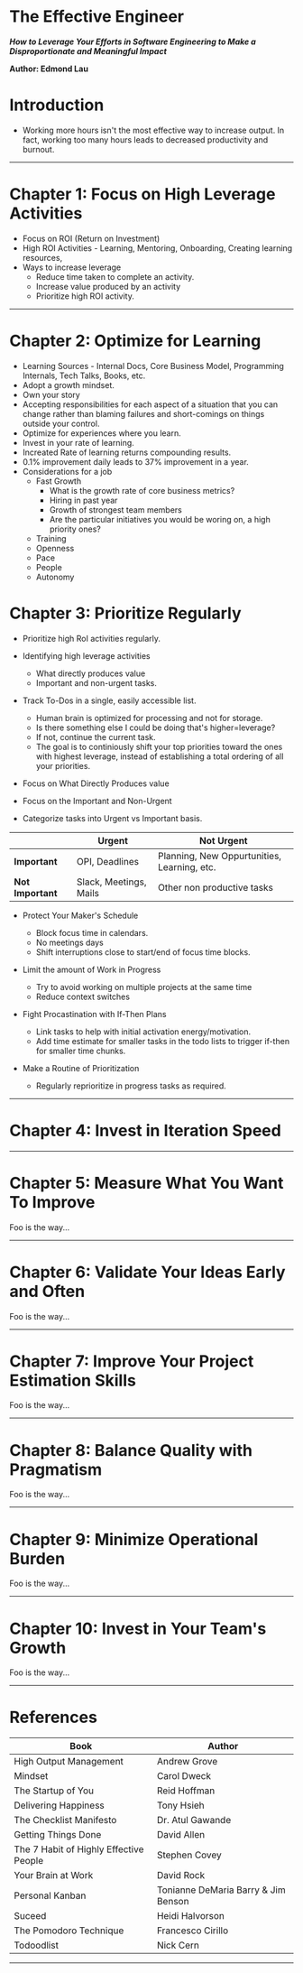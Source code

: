 # The Effective Engineer

**_How to Leverage Your Efforts in Software Engineering to Make a Disproportionate and Meaningful Impact_**

**Author: Edmond Lau**

# Introduction

- Working more hours isn't the most effective way to increase output. In fact, working too many hours leads to decreased productivity and burnout.

---

# Chapter 1: Focus on High Leverage Activities

- Focus on ROI (Return on Investment)
- High ROI Activities - Learning, Mentoring, Onboarding, Creating learning resources,
- Ways to increase leverage
  - Reduce time taken to complete an activity.
  - Increase value produced by an activity
  - Prioritize high ROI activity.

---

# Chapter 2: Optimize for Learning

- Learning Sources - Internal Docs, Core Business Model, Programming Internals, Tech Talks, Books, etc.
- Adopt a growth mindset.
- Own your story
- Accepting responsibilities for each aspect of a situation that you can change rather than blaming failures and short-comings on things outside your control.
- Optimize for experiences where you learn.
- Invest in your rate of learning.
- Increated Rate of learning returns compounding results.
- 0.1% improvement daily leads to 37% improvement in a year.
- Considerations for a job
  - Fast Growth
    - What is the growth rate of core business metrics?
    - Hiring in past year
    - Growth of strongest team members
    - Are the particular initiatives you would be woring on, a high priority ones?
  - Training
  - Openness
  - Pace
  - People
  - Autonomy

# Chapter 3: Prioritize Regularly

- Prioritize high RoI activities regularly.

- Identifying high leverage activities

  - What directly produces value
  - Important and non-urgent tasks.

- Track To-Dos in a single, easily accessible list.

  - Human brain is optimized for processing and not for storage.
  - Is there something else I could be doing that's higher=leverage?
  - If not, continue the current task.
  - The goal is to continiously shift your top priorities toward the ones with highest leverage, instead of establishing a total ordering of all your priorities.

- Focus on What Directly Produces value
- Focus on the Important and Non-Urgent

- Categorize tasks into Urgent vs Important basis.

|                   | Urgent                 | Not Urgent                                  |
| ----------------- | ---------------------- | ------------------------------------------- |
| **Important**     | OPI, Deadlines         | Planning, New Oppurtunities, Learning, etc. |
| **Not Important** | Slack, Meetings, Mails | Other non productive tasks                  |

- Protect Your Maker's Schedule

  - Block focus time in calendars.
  - No meetings days
  - Shift interruptions close to start/end of focus time blocks.

- Limit the amount of Work in Progress

  - Try to avoid working on multiple projects at the same time
  - Reduce context switches

- Fight Procastination with If-Then Plans

  - Link tasks to help with initial activation energy/motivation.
  - Add time estimate for smaller tasks in the todo lists to trigger if-then for smaller time chunks.

- Make a Routine of Prioritization
  - Regularly reprioritize in progress tasks as required.

---

# Chapter 4: Invest in Iteration Speed



---

# Chapter 5: Measure What You Want To Improve

Foo is the way...

---

# Chapter 6: Validate Your Ideas Early and Often

Foo is the way...

---

# Chapter 7: Improve Your Project Estimation Skills

Foo is the way...

---

# Chapter 8: Balance Quality with Pragmatism

Foo is the way...

---

# Chapter 9: Minimize Operational Burden

Foo is the way...

---

# Chapter 10: Invest in Your Team's Growth

Foo is the way...

---

# References

| Book                                   | Author                              |
| -------------------------------------- | ----------------------------------- |
| High Output Management                 | Andrew Grove                        |
| Mindset                                | Carol Dweck                         |
| The Startup of You                     | Reid Hoffman                        |
| Delivering Happiness                   | Tony Hsieh                          |
| The Checklist Manifesto                | Dr. Atul Gawande                    |
| Getting Things Done                    | David Allen                         |
| The 7 Habit of Highly Effective People | Stephen Covey                       |
| Your Brain at Work                     | David Rock                          |
| Personal Kanban                        | Tonianne DeMaria Barry & Jim Benson |
| Suceed                                 | Heidi Halvorson                     |
| The Pomodoro Technique                 | Francesco Cirillo                   |
| Todoodlist                             | Nick Cern                           |

---
